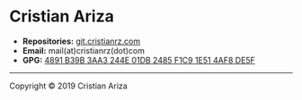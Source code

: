 # Cristian Ariza

* **Repositories:** [git.cristianrz.com](http://git.cristianrz.com)
* **Email:** mail(at)cristianrz(dot)com
* **GPG:** [4891 B39B 3AA3 244E 01DB 2485 F1C9 1E51 4AF8 DE5F](ca.asc)

--------------

Copyright © 2019 Cristian Ariza